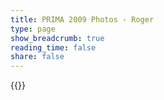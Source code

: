```yaml
---
title: PRIMA 2009 Photos - Roger
type: page
show_breadcrumb: true
reading_time: false
share: false
---
```


{{<gallery album="prima2009-roger">}}
